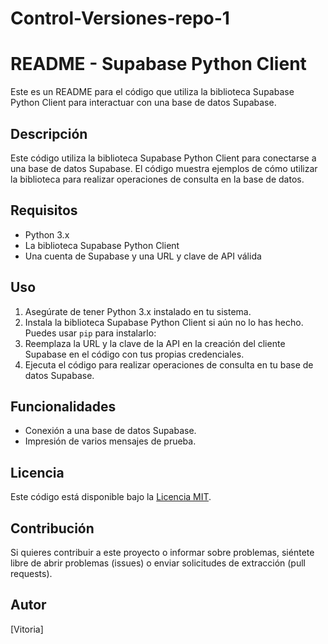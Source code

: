 # Control-Versiones-repo-1

# README - Supabase Python Client

Este es un README para el código que utiliza la biblioteca Supabase Python Client para interactuar con una base de datos Supabase.

## Descripción

Este código utiliza la biblioteca Supabase Python Client para conectarse a una base de datos Supabase. El código muestra ejemplos de cómo utilizar la biblioteca para realizar operaciones de consulta en la base de datos.

## Requisitos

- Python 3.x
- La biblioteca Supabase Python Client
- Una cuenta de Supabase y una URL y clave de API válida

## Uso

1. Asegúrate de tener Python 3.x instalado en tu sistema.
2. Instala la biblioteca Supabase Python Client si aún no lo has hecho. Puedes usar `pip` para instalarlo:
3. Reemplaza la URL y la clave de la API en la creación del cliente Supabase en el código con tus propias credenciales.
4. Ejecuta el código para realizar operaciones de consulta en tu base de datos Supabase.

## Funcionalidades

- Conexión a una base de datos Supabase.
- Impresión de varios mensajes de prueba.

## Licencia

Este código está disponible bajo la [Licencia MIT](LICENSE.md).

## Contribución

Si quieres contribuir a este proyecto o informar sobre problemas, siéntete libre de abrir problemas (issues) o enviar solicitudes de extracción (pull requests).

## Autor

[Vitoria]
